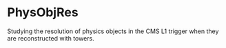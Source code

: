 # PhysObjRes
Studying the resolution of physics objects in the CMS L1 trigger when they are reconstructed with towers.
